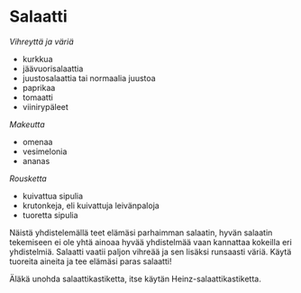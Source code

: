 Salaatti
========

_Vihreyttä ja väriä_

+ kurkkua
+ jäävuorisalaattia
+ juustosalaattia tai normaalia juustoa
+ paprikaa
+ tomaatti
+ viinirypäleet

_Makeutta_

+ omenaa
+ vesimelonia
+ ananas

_Rousketta_

+ kuivattua sipulia
+ krutonkeja, eli kuivattuja leivänpaloja
+ tuoretta sipulia

Näistä yhdistelemällä teet elämäsi parhaimman salaatin, hyvän salaatin tekemiseen ei ole yhtä ainoaa hyvää yhdistelmää vaan kannattaa kokeilla eri yhdistelmiä. Salaatti vaatii paljon vihreää ja sen lisäksi runsaasti väriä. Käytä tuoreita aineita ja tee elämäsi paras salaatti!

Äläkä unohda salaattikastiketta, itse käytän Heinz-salaattikastiketta.
